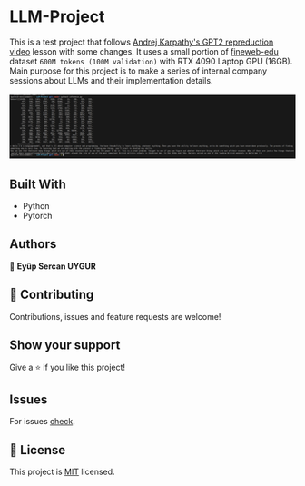 # LLM-Project

This is a test project that follows [Andrej Karpathy's GPT2 repreduction video](https://youtu.be/l8pRSuU81PU?si=2XtORh4Xk4NP2r4H) lesson with some changes.
It uses a small portion of [fineweb-edu](https://huggingface.co/datasets/HuggingFaceFW/fineweb-edu) dataset `600M tokens (100M validation)` with RTX 4090 Laptop GPU (16GB).<br>
Main purpose for this project is to make a series of internal company sessions about LLMs and their implementation details.<br>
<br>
![screenshot](screenshot.png)

## Built With

- Python
- Pytorch

## Authors

👤 **Eyüp Sercan UYGUR**

## 🤝 Contributing

Contributions, issues and feature requests are welcome!

## Show your support

Give a ⭐️ if you like this project!

## Issues

For issues [check](https://github.com/Srjnnnn/LLM-Project/issues).

## 📝 License

This project is [MIT](lic.url) licensed.
